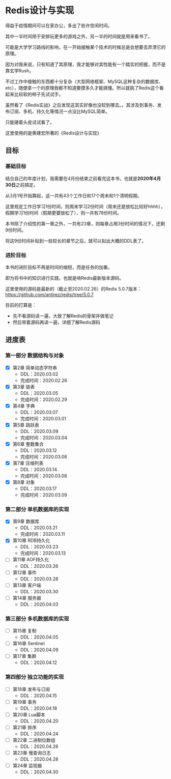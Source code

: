 # Redis设计与实现

得益于疫情期间可以在家办公，多出了些许空闲时间。

其中一半时间用于安排玩更多的游戏之外，另一半的时间就是用来看书了。

可能是大学学习路线的影响，在一开始接触某个技术的时候总是会想要去弄清它的原理。

因为对我来说，只有知道了其原理，我才能够对其性能有一个踏实的把握，而不是靠玄学Rush。

不过工作中接触的东西都十分复杂（大型网络框架、MySQL这种复杂的数据库、etc），随便拿一个的原理我都不知道要摸多久才能搞懂。所以就挑了Redis这个看起来比较软的柿子先试试手。

虽然看了《Redis实战》之后发现这其实好像也没软到哪去。。其涉及到事务、发布订阅、多机、持久化等情况一点没比MySQL简单。

只能硬着头皮试试看了。

这里使用的是黄建宏所著的《Redis设计与实现》

## 目标

### 基础目标

结合自己的年度计划，我需要在4月份结束之前看完这本书，也就是**2020年4月30日**之前搞定。

从3月1号开始算起，这一共有43个工作日和17个周末和1个清明假期。

这里规定工作日学习1份时间，则周末学习2份时间（周末还是放松比较好hhhh），假期学习1份时间（假期更要放松了），则一共有78份时间。

本书除了介绍性的第一章之外，一共有23章，则每章占用3份时间的情况下，还剩9份时间。

将这9份时间补贴到一些较长的章节之后，就可以拟出大概的DDL表了。

### 进阶目标

本书的进阶目标不再是时间的缩短，而是任务的加重。

即为将书中的知识进行实践，也就是啃Redis最新版本源码。

这里使用的源码是最新的（截止至2020.02.26）的Redis 5.0.7版本：https://github.com/antirez/redis/tree/5.0.7

目前的打算是：

+ 先不看源码读一遍，大致了解Redis的骨架并做笔记
+ 然后带着源码再读一遍，详细了解Redis源码

## 进度表

### 第一部分 数据结构与对象

+ [x] 第2章 简单动态字符串
  + DDL：2020.03.02
  + 完成时间：2020.02.26
+ [x] 第3章 链表
  + DDL：2020.03.05
  + 完成时间：2020.02.29
+ [x] 第4章 字典
  + DDL：2020.03.07
  + 完成时间：2020.03.01
+ [x] 第5章 跳跃表
  + DDL：2020.03.09
  + 完成时间：2020.03.04
+ [x] 第6章 整数集合
  + DDL：2020.03.12
  + 完成时间：2020.03.08
+ [x] 第7章 压缩列表
  + DDL：2020.03.14
  + 完成时间：2020.03.08
+ [x] 第8章 对象
  + DDL：2020.03.17
  + 完成时间：2020.03.09

### 第二部分 单机数据库的实现

+ [x] 第9章 数据库
  + DDL：2020.03.21
  + 完成时间：2020.03.11
+ [x] 第10章 RDB持久化
  + DDL：2020.03.23
  + 完成时间：2020.03.13
+ [ ] 第11章 AOF持久化
  + DDL：2020.03.26
+ [ ] 第12章 事件
  + DDL：2020.03.28
+ [ ] 第13章 客户端
  + DDL：2020.03.30
+ [ ] 第14章 服务器
  + DDL：2020.04.03

### 第三部分 多机数据库的实现

+ [ ] 第15章 复制
  + DDL：2020.04.05
+ [ ] 第16章 Sentinel
  + DDL：2020.04.09
+ [ ] 第17章 集群
  + DDL：2020.04.12

### 第四部分 独立功能的实现

+ [ ] 第18章 发布与订阅
  + DDL：2020.04.15
+ [ ] 第19章 事务
  + DDL：2020.04.18
+ [ ] 第20章 Lua脚本
  + DDL：2020.04.20
+ [ ] 第21章 排序
  + DDL：2020.04.24
+ [ ] 第22章 二进制位数组
  + DDL：2020.04.26
+ [ ] 第23章 慢查询日志
  + DDL：2020.04.28
+ [ ] 第24章 监视器
  + DDL：2020.04.30